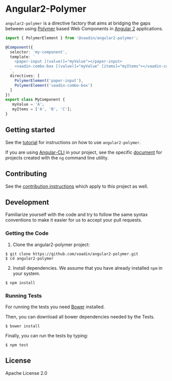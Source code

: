 # Angular2-Polymer

`angular2-polymer` is a directive factory that aims at bridging the gaps between using [Polymer](https://www.polymer-project.org) based Web Components in [Angular 2](https://angular.io/) applications.

```typescript
import { PolymerElement } from '@vaadin/angular2-polymer';

@Component({
  selector: 'my-component',
  template: `
    <paper-input [(value)]="myValue"></paper-input>
    <vaadin-combo-box [(value)]="myValue" [items]="myItems"></vaadin-combo-box>
  `,
  directives: [
    PolymerElement('paper-input'),
    PolymerElement('vaadin-combo-box')
  ]
})
export class MyComponent {
   myValue = 'A';
   myItems = ['A', 'B', 'C'];
}
```

## Getting started

See the [tutorial](docs/tutorial.adoc) for instructions on how to use `angular2-polymer`.

If you are using [Angular-CLI](https://github.com/angular/angular-cli) in your project, see the specific [document](docs/ng-cli.adoc) for projects created with the `ng` command line utility.

## Contributing

See the [contribution instructions](https://github.com/vaadin/vaadin-core-elements#contributing) which apply to this project as well.

## Development

Familiarize yourself with the code and try to follow the same syntax conventions to make it easier for us to accept your pull requests.

### Getting the Code

1. Clone the angular2-polymer project:

  ```shell
  $ git clone https://github.com/vaadin/angular2-polymer.git
  $ cd angular2-polymer
  ```

2. Install dependencies. We assume that you have already installed `npm` in your system.

  ```shell
  $ npm install
  ```

### Running Tests

For running the tests you need [Bower](http://bower.io) installed.

Then, you can download all bower dependencies needed by the Tests.

  ```shell
  $ bower install
  ```

Finally, you can run the tests by typing:

  ```shell
  $ npm test
  ```

## License

Apache License 2.0
